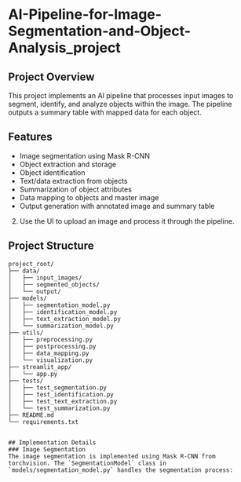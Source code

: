 # AI-Pipeline-for-Image-Segmentation-and-Object-Analysis_project

## Project Overview
This project implements an AI pipeline that processes input images to segment, identify, and analyze objects within the image. The pipeline outputs a summary table with mapped data for each object.

## Features
- Image segmentation using Mask R-CNN
- Object extraction and storage
- Object identification
- Text/data extraction from objects
- Summarization of object attributes
- Data mapping to objects and master image
- Output generation with annotated image and summary table

2. Use the UI to upload an image and process it through the pipeline.

## Project Structure
```
project_root/
├── data/
│   ├── input_images/
│   ├── segmented_objects/
│   └── output/
├── models/
│   ├── segmentation_model.py
│   ├── identification_model.py
│   ├── text_extraction_model.py
│   └── summarization_model.py
├── utils/
│   ├── preprocessing.py
│   ├── postprocessing.py
│   ├── data_mapping.py
│   └── visualization.py
├── streamlit_app/
│   └── app.py
├── tests/
│   ├── test_segmentation.py
│   ├── test_identification.py
│   ├── test_text_extraction.py
│   └── test_summarization.py
├── README.md
└── requirements.txt


## Implementation Details
### Image Segmentation
The image segmentation is implemented using Mask R-CNN from torchvision. The `SegmentationModel` class in `models/segmentation_model.py` handles the segmentation process:

